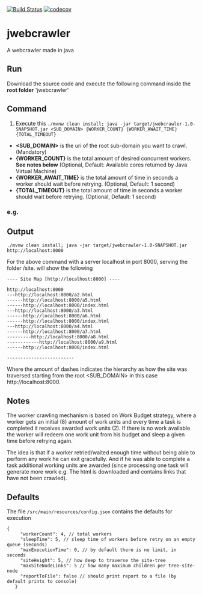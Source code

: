 [![Build Status](https://travis-ci.org/acabra85/jwebcrawler.svg?branch=master)](https://travis-ci.org/acabra85/jwebcrawler)
[![codecov](https://codecov.io/gh/acabra85/jwebcrawler/branch/master/graph/badge.svg)](https://codecov.io/gh/acabra85/jwebcrawler)

# jwebcrawler
A webcrawler made in java

## Run
Download the source code and execute the following command inside the **root folder** 'jwebcrawler'

## Command
1. Execute this ```./mvnw clean install; java -jar target/jwebcrawler-1.0-SNAPSHOT.jar <SUB_DOMAIN> {WORKER_COUNT} {WORKER_AWAIT_TIME} {TOTAL_TIMEOUT}```
* **<SUB_DOMAIN>** is the uri of the root sub-domain you want to crawl. (Mandatory)
* **{WORKER_COUNT}** is the total amount of desired concurrent workers. **See notes below** (Optional, 
Default: Available cores returned by Java Virtual Machine)
* **{WORKER_AWAIT_TIME}** is the total amount of time in seconds a worker should wait before retrying. (Optional, Default: 1 second)
* **{TOTAL_TIMEOUT}** is the total amount of time in seconds a worker should wait before retrying. (Optional, Default: 1 second)

### e.g. 
  
## Output
```./mvnw clean install; java -jar target/jwebcrawler-1.0-SNAPSHOT.jar http://localhost:8000```

For the above command with a server localhost in port 8000, serving the folder /site. will show the following
```
---- Site Map [http://localhost:8000] ----

http://localhost:8000
---http://localhost:8000/a2.html
------http://localhost:8000/a5.html
------http://localhost:8000/index.html
---http://localhost:8000/a3.html
------http://localhost:8000/a6.html
------http://localhost:8000/index.html
---http://localhost:8000/a4.html
------http://localhost:8000/a7.html
---------http://localhost:8000/a8.html
------------http://localhost:8000/a9.html
------http://localhost:8000/index.html

-------------------------
```
Where the amount of dashes indicates the hierarchy as how the site was traversed starting from the root <SUB_DOMAIN> in 
this case http://localhost:8000.
 
 
## Notes
The worker crawling mechanism is based on Work Budget strategy, where a worker gets an initial (8) amount of work units
and every time a task is completed it receives awarded work units (2).
If there is no work available the worker will redeem one work unit from his budget and sleep a given time before
retrying again.

The idea is that if a worker retried/waited enough time without being able to perform any work he can exit gracefully.
And if he was able to complete a task additional working units are awarded (since processing one task will generate
more work e.g. The html is downloaded and contains links that have not been crawled).

## Defaults
The file ```/src/main/resources/config.json``` contains the defaults for execution
```
{
     "workerCount": 4, // total workers
     "sleepTime": 5, // sleep time of workers before retry on an empty queue (seconds)
     "maxExecutionTime": 0, // by default there is no limit, in seconds 
     "siteHeight": 5, // how deep to traverse the site-tree
     "maxSiteNodeLinks": 5 // how many maximum children per tree-site-node
     "reportToFile": false // should print report to a file (by default prints to console) 
   }
```

